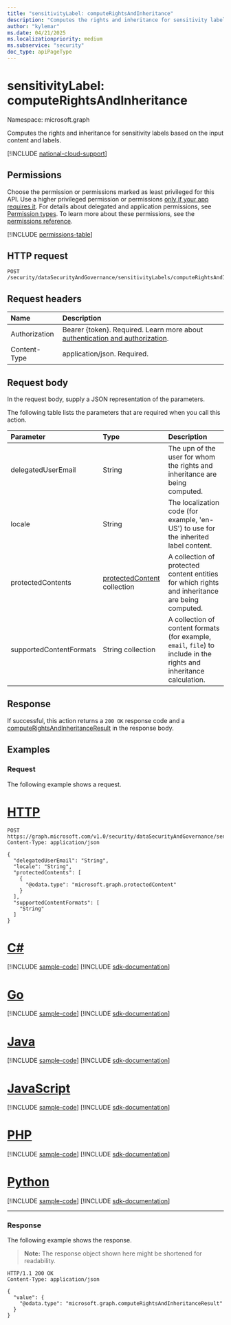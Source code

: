 ```yaml
---
title: "sensitivityLabel: computeRightsAndInheritance"
description: "Computes the rights and inheritance for sensitivity labels based on the input content and labels."
author: "kylemar"
ms.date: 04/21/2025
ms.localizationpriority: medium
ms.subservice: "security"
doc_type: apiPageType
---
```


# sensitivityLabel: computeRightsAndInheritance

Namespace: microsoft.graph

Computes the rights and inheritance for sensitivity labels based on the input content and labels.

[!INCLUDE [national-cloud-support](../../includes/global-only.md)]

## Permissions

Choose the permission or permissions marked as least privileged for this API. Use a higher privileged permission or permissions [only if your app requires it](/graph/permissions-overview#best-practices-for-using-microsoft-graph-permissions). For details about delegated and application permissions, see [Permission types](/graph/permissions-overview#permission-types). To learn more about these permissions, see the [permissions reference](/graph/permissions-reference).

<!-- { "blockType": "permissions", "name": "sensitivitylabel_computerightsandinheritance" } -->
[!INCLUDE [permissions-table](../includes/permissions/sensitivitylabel-computerightsandinheritance-permissions.md)]

## HTTP request

<!-- {
  "blockType": "ignored"
}
-->
``` http
POST /security/dataSecurityAndGovernance/sensitivityLabels/computeRightsAndInheritance
```

## Request headers

|Name|Description|
|:---|:---|
|Authorization|Bearer {token}. Required. Learn more about [authentication and authorization](/graph/auth/auth-concepts).|
|Content-Type|application/json. Required.|

## Request body

In the request body, supply a JSON representation of the parameters.

The following table lists the parameters that are required when you call this action.

|Parameter|Type|Description|
|:---|:---|:---|
|delegatedUserEmail|String|The upn of the user for whom the rights and inheritance are being computed.|
|locale|String|The localization code (for example, 'en-US') to use for the inherited label content.|
|protectedContents|[protectedContent](../resources/protectedcontent.md) collection|A collection of protected content entities for which rights and inheritance are being computed.|
|supportedContentFormats|String collection|A collection of content formats (for example, `email`, `file`) to include in the rights and inheritance calculation.|

## Response

If successful, this action returns a `200 OK` response code and a [computeRightsAndInheritanceResult](../resources/computerightsandinheritanceresult.md) in the response body.

## Examples

### Request

The following example shows a request.
# [HTTP](#tab/http)
<!-- {
  "blockType": "request",
  "name": "sensitivitylabelthis.computerightsandinheritance"
}
-->
``` http
POST https://graph.microsoft.com/v1.0/security/dataSecurityAndGovernance/sensitivityLabels/computeRightsAndInheritance
Content-Type: application/json

{
  "delegatedUserEmail": "String",
  "locale": "String",
  "protectedContents": [
    {
      "@odata.type": "microsoft.graph.protectedContent"
    }
  ],
  "supportedContentFormats": [
    "String"
  ]
}
```

# [C#](#tab/csharp)
[!INCLUDE [sample-code](../includes/snippets/csharp/sensitivitylabelthiscomputerightsandinheritance-csharp-snippets.md)]
[!INCLUDE [sdk-documentation](../includes/snippets/snippets-sdk-documentation-link.md)]

# [Go](#tab/go)
[!INCLUDE [sample-code](../includes/snippets/go/sensitivitylabelthiscomputerightsandinheritance-go-snippets.md)]
[!INCLUDE [sdk-documentation](../includes/snippets/snippets-sdk-documentation-link.md)]

# [Java](#tab/java)
[!INCLUDE [sample-code](../includes/snippets/java/sensitivitylabelthiscomputerightsandinheritance-java-snippets.md)]
[!INCLUDE [sdk-documentation](../includes/snippets/snippets-sdk-documentation-link.md)]

# [JavaScript](#tab/javascript)
[!INCLUDE [sample-code](../includes/snippets/javascript/sensitivitylabelthiscomputerightsandinheritance-javascript-snippets.md)]
[!INCLUDE [sdk-documentation](../includes/snippets/snippets-sdk-documentation-link.md)]

# [PHP](#tab/php)
[!INCLUDE [sample-code](../includes/snippets/php/sensitivitylabelthiscomputerightsandinheritance-php-snippets.md)]
[!INCLUDE [sdk-documentation](../includes/snippets/snippets-sdk-documentation-link.md)]

# [Python](#tab/python)
[!INCLUDE [sample-code](../includes/snippets/python/sensitivitylabelthiscomputerightsandinheritance-python-snippets.md)]
[!INCLUDE [sdk-documentation](../includes/snippets/snippets-sdk-documentation-link.md)]

---

### Response

The following example shows the response.
>**Note:** The response object shown here might be shortened for readability.
<!-- {
  "blockType": "response",
  "truncated": true,
  "@odata.type": "microsoft.graph.computeRightsAndInheritanceResult"
}
-->
``` http
HTTP/1.1 200 OK
Content-Type: application/json

{
  "value": {
    "@odata.type": "microsoft.graph.computeRightsAndInheritanceResult"
  }
}
```
